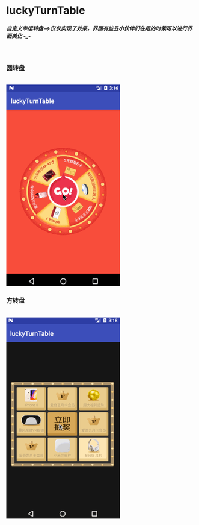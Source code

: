 # luckyTurnTable
##### 自定义幸运转盘-->仅仅实现了效果，界面有些丑小伙伴们在用的时候可以进行界面美化 -_-

<br/>

### 圆转盘

<br/>
<img src="circle_turntable.gif">

<br/>

### 方转盘

<br/>
<img src="sudoku_turntable.gif">
